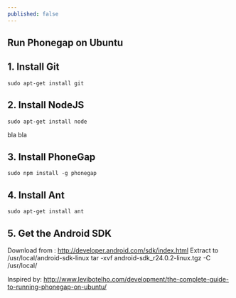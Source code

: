```yaml
---
published: false
---
```


## Run Phonegap on Ubuntu

## 1. Install Git
	sudo apt-get install git

## 2. Install NodeJS
	sudo apt-get install node
    
bla bla

## 3. Install PhoneGap
	sudo npm install -g phonegap

## 4. Install Ant
	sudo apt-get install ant
    
## 5. Get the Android SDK
Download from :
	http://developer.android.com/sdk/index.html
Extract to /usr/local/android-sdk-linux
    tar -xvf android-sdk_r24.0.2-linux.tgz -C /usr/local/






Inspired by: http://www.levibotelho.com/development/the-complete-guide-to-running-phonegap-on-ubuntu/